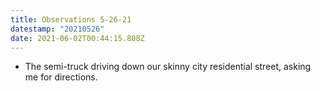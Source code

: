```yaml
---
title: Observations 5-26-21
datestamp: "20210526"
date: 2021-06-02T00:44:15.808Z
---
```

- The semi-truck driving down our skinny city residential street, asking me for directions.